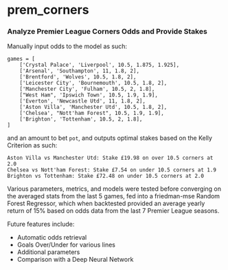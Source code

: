 # prem_corners
### Analyze Premier League Corners Odds and Provide Stakes

Manually input odds to the model as such:

```
games = [
    ['Crystal Palace', 'Liverpool', 10.5, 1.875, 1.925],
    ['Arsenal', 'Southampton', 11, 1.8, 2],
    ['Brentford', 'Wolves', 10.5, 1.8, 2],
    ['Leicester City', 'Bournemouth', 10.5, 1.8, 2],
    ['Manchester City', 'Fulham', 10.5, 2, 1.8],
    ["West Ham", 'Ipswich Town', 10.5, 1.9, 1.9],
    ['Everton', 'Newcastle Utd', 11, 1.8, 2],
    ['Aston Villa', 'Manchester Utd', 10.5, 1.8, 2],
    ['Chelsea', "Nott'ham Forest", 10.5, 1.9, 1.9],
    ['Brighton', 'Tottenham', 10.5, 2, 1.8],
]
```
and an amount to bet `pot`, and outputs optimal stakes based on the Kelly Criterion as such:

```
Aston Villa vs Manchester Utd: Stake £19.98 on over 10.5 corners at 2.0
Chelsea vs Nott'ham Forest: Stake £7.54 on under 10.5 corners at 1.9
Brighton vs Tottenham: Stake £72.48 on under 10.5 corners at 2.0
```

Various parameters, metrics, and models were tested before converging on the averaged stats from the last 5 games, fed into a friedman-mse Random Forest Regressor, which when backtested provided an average yearly return of 15% based on odds data from the last 7 Premier League seasons.

Future features include:
- Automatic odds retrieval
- Goals Over/Under for various lines
- Additional parameters
- Comparison with a Deep Neural Network
